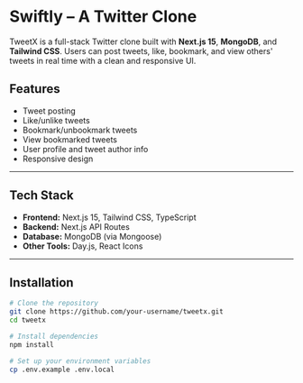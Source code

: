 # Swiftly – A Twitter Clone

TweetX is a full-stack Twitter clone built with **Next.js 15**, **MongoDB**, and **Tailwind CSS**. Users can post tweets, like, bookmark, and view others' tweets in real time with a clean and responsive UI.

##  Features

-  Tweet posting
-  Like/unlike tweets
-  Bookmark/unbookmark tweets
-  View bookmarked tweets
-  User profile and tweet author info
-  Responsive design

---

##  Tech Stack

- **Frontend:** Next.js 15, Tailwind CSS, TypeScript
- **Backend:** Next.js API Routes
- **Database:** MongoDB (via Mongoose)
- **Other Tools:** Day.js, React Icons

---

##  Installation

```bash
# Clone the repository
git clone https://github.com/your-username/tweetx.git
cd tweetx

# Install dependencies
npm install

# Set up your environment variables
cp .env.example .env.local

